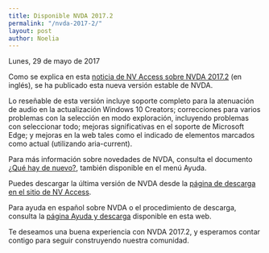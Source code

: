 ```yaml
---
title: Disponible NVDA 2017.2
permalink: "/nvda-2017-2/"
layout: post
author: Noelia
---
```


<footer>Lunes, 29 de mayo de 2017</footer>

Como se explica en esta [noticia de NV Access sobre NVDA 2017.2](https://www.nvaccess.org/post/announcing-nvda-2017-2-release/) (en inglés), se ha publicado esta nueva versión estable de NVDA.

Lo reseñable de esta versión incluye soporte completo para la atenuación de audio en la actualización Windows 10 Creators; correcciones para varios problemas con la selección en modo exploración, incluyendo problemas con seleccionar todo; mejoras significativas en el soporte de Microsoft Edge; y mejoras en la web tales como el indicado de elementos marcados como actual (utilizando aria-current). 

Para más información sobre novedades de NVDA, consulta el documento [¿Qué hay de nuevo?](https://nvdaes.github.io/changes.html), también disponible en el menú Ayuda.

Puedes descargar la última versión de NVDA desde la [página de descarga en el sitio de NV Access](https://www.nvaccess.org/download/).

Para ayuda en español sobre NVDA o el procedimiento de descarga, consulta la [página Ayuda y descarga](https://nvdaes.github.io/ayuda/) disponible en esta web.

Te deseamos una buena experiencia con NVDA 2017.2, y esperamos contar contigo para seguir construyendo nuestra comunidad. 

